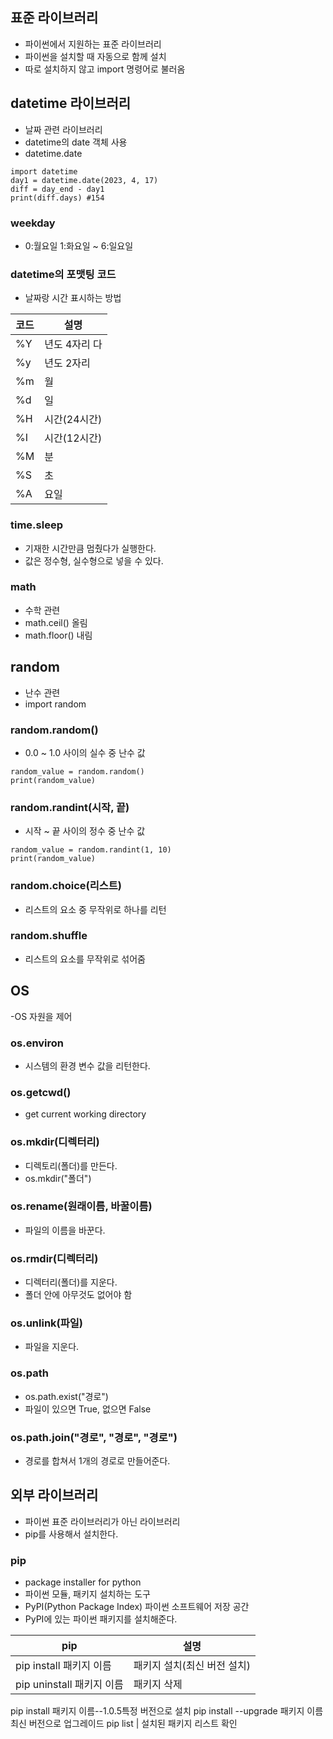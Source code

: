 ## 표준 라이브러리
- 파이썬에서 지원하는 표준 라이브러리
- 파이썬을 설치할 때 자동으로 함께 설치
- 따로 설치하지 않고 import 명령어로 불러옴

## datetime 라이브러리 
- 날짜 관련 라이브러리
- datetime의 date 객체 사용
- datetime.date

```python3
import datetime
day1 = datetime.date(2023, 4, 17)
diff = day_end - day1
print(diff.days) #154
```

### weekday
- 0:월요일 1:화요일 ~ 6:일요일

### datetime의 포맷팅 코드
- 날짜랑 시간 표시하는 방법

코드 | 설명
----|----
%Y | 년도 4자리 다
%y | 년도 2자리
%m | 월
%d | 일
%H | 시간(24시간)
%I | 시간(12시간)
%M | 분
%S | 초
%A | 요일


### time.sleep
- 기재한 시간만큼 멈췄다가 실행한다.
- 값은 정수형, 실수형으로 넣을 수 있다.

### math
- 수학 관련
- math.ceil() 올림
- math.floor() 내림

## random
- 난수 관련 
- import random

### random.random()
- 0.0 ~ 1.0 사이의 실수 중 난수 값
```python3
random_value = random.random()
print(random_value)
```

### random.randint(시작, 끝)
- 시작 ~ 끝 사이의 정수 중 난수 값
```python3
random_value = random.randint(1, 10)
print(random_value)
```

### random.choice(리스트)
- 리스트의 요소 중 무작위로 하나를 리턴

### random.shuffle
- 리스트의 요소를 무작위로 섞어줌


## OS
-OS 자원을 제어

### os.environ
- 시스템의 환경 변수 값을 리턴한다.

### os.getcwd()
- get current working directory

### os.mkdir(디렉터리)
- 디렉토리(폴더)를 만든다.
- os.mkdir("폴더")

### os.rename(원래이름, 바꿀이름)
- 파일의 이름을 바꾼다.

### os.rmdir(디렉터리)
- 디렉터리(폴더)를 지운다.
- 폴더 안에 아무것도 없어야 함

### os.unlink(파일)
- 파일을 지운다.

### os.path
- os.path.exist("경로")
- 파일이 있으면 True, 없으면 False

### os.path.join("경로", "경로", "경로")
- 경로를 합쳐서 1개의 경로로 만들어준다.

## 외부 라이브러리
- 파이썬 표준 라이브러리가 아닌 라이브러리
- pip를 사용해서 설치한다.

### pip
- package installer for python
- 파이썬 모듈, 패키지 설치하는 도구
- PyPI(Python Package Index) 파이썬 소프트웨어 저장 공간
- PyPI에 있는 파이썬 패키지를 설치해준다.

pip | 설명
---- | ----
pip install 패키지 이름 | 패키지 설치(최신 버전 설치)
pip uninstall 패키지 이름 | 패키지 삭제
pip install 패키지 이름--1.0.5특정 버전으로 설치
pip install --upgrade 패키지 이름최신 버전으로 업그레이드
pip list | 설치된 패키지 리스트 확인